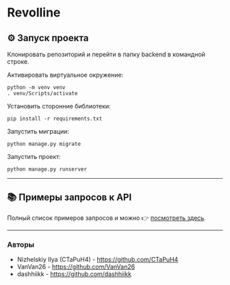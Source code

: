 # Revolline

## ⚙️ Запуск проекта
Клонировать репозиторий и перейти в папку backend в командной строке.

Активировать виртуальное окружение:
```
python -m venv venv
. venv/Scripts/activate
```

Установить сторонние библиотеки:
```
pip install -r requirements.txt
```

Запустить миграции:
```
python manage.py migrate
```

Запустить проект:
```
python manage.py runserver
```

---

## 📚 Примеры запросов к API

Полный список примеров запросов и можно
👉 [посмотреть здесь](backend/api/docs/api_docs.md).

---

### Авторы
- Nizhelskiy Ilya (CTaPuH4) - https://github.com/CTaPuH4
- VanVan26 - https://github.com/VanVan26
- dashhiikk - https://github.com/dashhiikk
